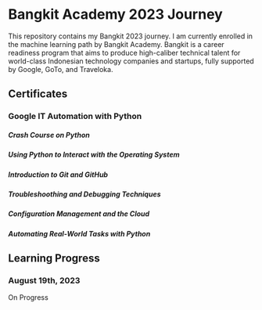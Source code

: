 # Bangkit Academy 2023 Journey

This repository contains my Bangkit 2023 journey. I am currently enrolled in the machine learning path by Bangkit Academy. Bangkit is a career readiness program that aims to produce high-caliber technical talent for world-class Indonesian technology companies and startups, fully supported by Google, GoTo, and Traveloka.

## Certificates

### Google IT Automation with Python

##### Crash Course on Python

##### Using Python to Interact with the Operating System

##### Introduction to Git and GitHub

##### Troubleshoothing and Debugging Techniques

##### Configuration Management and the Cloud

##### Automating Real-World Tasks with Python

## Learning Progress

### August 19th, 2023

On Progress
